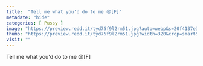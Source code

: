 ```yaml
---
title:  "Tell me what you'd do to me 😩[F]"
metadate: "hide"
categories: [ Pussy ]
image: "https://preview.redd.it/tyd75f9l2rm51.jpg?auto=webp&s=20f4137e368d1b90dabea554f227bbe019a2855c"
thumb: "https://preview.redd.it/tyd75f9l2rm51.jpg?width=320&crop=smart&auto=webp&s=74365193e0887869caad55df007629e72b979806"
visit: ""
---
```

Tell me what you'd do to me 😩[F]
